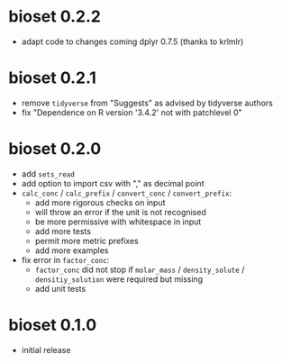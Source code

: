 # bioset 0.2.2

  * adapt code to changes coming dplyr 0.7.5 (thanks to krlmlr)

# bioset 0.2.1

  * remove `tidyverse` from "Suggests" as advised by tidyverse authors
  * fix "Dependence on R version '3.4.2' not with patchlevel 0"

# bioset 0.2.0

  * add `sets_read`
  * add option to import csv with "," as decimal point
  * `calc_conc` / `calc_prefix` / `convert_conc` / `convert_prefix`:
      * add more rigorous checks on input
      * will throw an error if the unit is not recognised
      * be more permissive with whitespace in input
      * add more tests
      * permit more metric prefixes
      * add more examples
  * fix error in `factor_conc`:
      * `factor_conc` did not stop if `molar_mass` / `density_solute` /
        `densitiy_solution` were required but missing
      * add unit tests

# bioset 0.1.0

  * initial release
